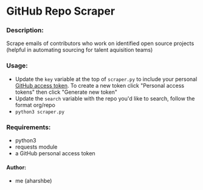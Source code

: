# GitHub Repo Scraper

### Description:
  Scrape emails of contributors who work on identified open source projects (helpful in automating sourcing for talent aquisition teams)

### Usage:
* Update the `key` variable at the top of `scraper.py` to include your personal [GitHub access token](https://github.com/settings/tokens). To create a new token click "Personal access tokens" then click "Generate new token"
* Update the `search` variable with the repo you'd like to search, follow the format org/repo
* `python3 scraper.py`

### Requirements:
* python3
* requests module
* a GitHub personal access token

#### Author:
* me (aharshbe)
